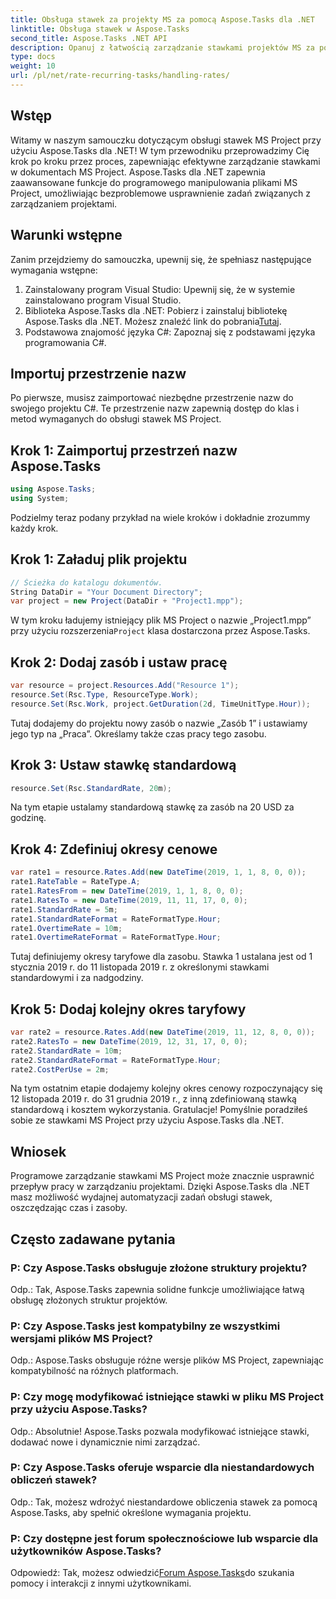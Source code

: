 ```yaml
---
title: Obsługa stawek za projekty MS za pomocą Aspose.Tasks dla .NET
linktitle: Obsługa stawek w Aspose.Tasks
second_title: Aspose.Tasks .NET API
description: Opanuj z łatwością zarządzanie stawkami projektów MS za pomocą Aspose.Tasks dla .NET. Efektywnie automatyzuj zadania, aby zapewnić płynniejszy przebieg prac nad projektami.
type: docs
weight: 10
url: /pl/net/rate-recurring-tasks/handling-rates/
---
```

## Wstęp
Witamy w naszym samouczku dotyczącym obsługi stawek MS Project przy użyciu Aspose.Tasks dla .NET! W tym przewodniku przeprowadzimy Cię krok po kroku przez proces, zapewniając efektywne zarządzanie stawkami w dokumentach MS Project. Aspose.Tasks dla .NET zapewnia zaawansowane funkcje do programowego manipulowania plikami MS Project, umożliwiając bezproblemowe usprawnienie zadań związanych z zarządzaniem projektami.
## Warunki wstępne
Zanim przejdziemy do samouczka, upewnij się, że spełniasz następujące wymagania wstępne:
1. Zainstalowany program Visual Studio: Upewnij się, że w systemie zainstalowano program Visual Studio.
2.  Biblioteka Aspose.Tasks dla .NET: Pobierz i zainstaluj bibliotekę Aspose.Tasks dla .NET. Możesz znaleźć link do pobrania[Tutaj](https://releases.aspose.com/tasks/net/).
3. Podstawowa znajomość języka C#: Zapoznaj się z podstawami języka programowania C#.
## Importuj przestrzenie nazw
Po pierwsze, musisz zaimportować niezbędne przestrzenie nazw do swojego projektu C#. Te przestrzenie nazw zapewnią dostęp do klas i metod wymaganych do obsługi stawek MS Project.
## Krok 1: Zaimportuj przestrzeń nazw Aspose.Tasks
```csharp
using Aspose.Tasks;
using System;

```
Podzielmy teraz podany przykład na wiele kroków i dokładnie zrozummy każdy krok.
## Krok 1: Załaduj plik projektu
```csharp
// Ścieżka do katalogu dokumentów.
String DataDir = "Your Document Directory";
var project = new Project(DataDir + "Project1.mpp");
```
 W tym kroku ładujemy istniejący plik MS Project o nazwie „Project1.mpp” przy użyciu rozszerzenia`Project` klasa dostarczona przez Aspose.Tasks.
## Krok 2: Dodaj zasób i ustaw pracę
```csharp
var resource = project.Resources.Add("Resource 1");
resource.Set(Rsc.Type, ResourceType.Work);
resource.Set(Rsc.Work, project.GetDuration(2d, TimeUnitType.Hour));
```
Tutaj dodajemy do projektu nowy zasób o nazwie „Zasób 1” i ustawiamy jego typ na „Praca”. Określamy także czas pracy tego zasobu.
## Krok 3: Ustaw stawkę standardową
```csharp
resource.Set(Rsc.StandardRate, 20m);
```
Na tym etapie ustalamy standardową stawkę za zasób na 20 USD za godzinę.
## Krok 4: Zdefiniuj okresy cenowe
```csharp
var rate1 = resource.Rates.Add(new DateTime(2019, 1, 1, 8, 0, 0));
rate1.RateTable = RateType.A;
rate1.RatesFrom = new DateTime(2019, 1, 1, 8, 0, 0);
rate1.RatesTo = new DateTime(2019, 11, 11, 17, 0, 0);
rate1.StandardRate = 5m;
rate1.StandardRateFormat = RateFormatType.Hour;
rate1.OvertimeRate = 10m;
rate1.OvertimeRateFormat = RateFormatType.Hour;
```
Tutaj definiujemy okresy taryfowe dla zasobu. Stawka 1 ustalana jest od 1 stycznia 2019 r. do 11 listopada 2019 r. z określonymi stawkami standardowymi i za nadgodziny.
## Krok 5: Dodaj kolejny okres taryfowy
```csharp
var rate2 = resource.Rates.Add(new DateTime(2019, 11, 12, 8, 0, 0));
rate2.RatesTo = new DateTime(2019, 12, 31, 17, 0, 0);
rate2.StandardRate = 10m;
rate2.StandardRateFormat = RateFormatType.Hour;
rate2.CostPerUse = 2m;
```
Na tym ostatnim etapie dodajemy kolejny okres cenowy rozpoczynający się 12 listopada 2019 r. do 31 grudnia 2019 r., z inną zdefiniowaną stawką standardową i kosztem wykorzystania.
Gratulacje! Pomyślnie poradziłeś sobie ze stawkami MS Project przy użyciu Aspose.Tasks dla .NET.
## Wniosek
Programowe zarządzanie stawkami MS Project może znacznie usprawnić przepływ pracy w zarządzaniu projektami. Dzięki Aspose.Tasks dla .NET masz możliwość wydajnej automatyzacji zadań obsługi stawek, oszczędzając czas i zasoby.
## Często zadawane pytania
### P: Czy Aspose.Tasks obsługuje złożone struktury projektu?
Odp.: Tak, Aspose.Tasks zapewnia solidne funkcje umożliwiające łatwą obsługę złożonych struktur projektów.
### P: Czy Aspose.Tasks jest kompatybilny ze wszystkimi wersjami plików MS Project?
Odp.: Aspose.Tasks obsługuje różne wersje plików MS Project, zapewniając kompatybilność na różnych platformach.
### P: Czy mogę modyfikować istniejące stawki w pliku MS Project przy użyciu Aspose.Tasks?
Odp.: Absolutnie! Aspose.Tasks pozwala modyfikować istniejące stawki, dodawać nowe i dynamicznie nimi zarządzać.
### P: Czy Aspose.Tasks oferuje wsparcie dla niestandardowych obliczeń stawek?
Odp.: Tak, możesz wdrożyć niestandardowe obliczenia stawek za pomocą Aspose.Tasks, aby spełnić określone wymagania projektu.
### P: Czy dostępne jest forum społecznościowe lub wsparcie dla użytkowników Aspose.Tasks?
 Odpowiedź: Tak, możesz odwiedzić[Forum Aspose.Tasks](https://forum.aspose.com/c/tasks/15)do szukania pomocy i interakcji z innymi użytkownikami.